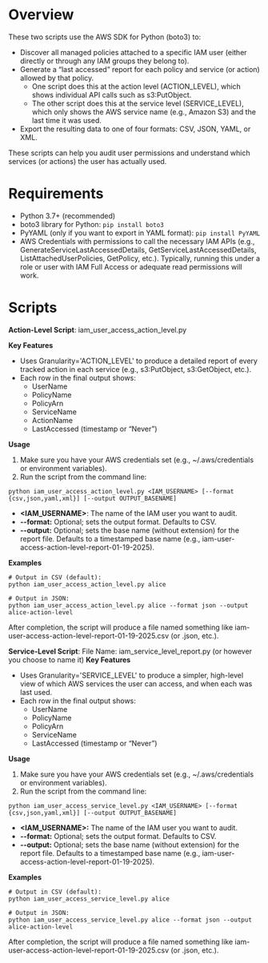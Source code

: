 # Overview
These two scripts use the AWS SDK for Python (boto3) to:

- Discover all managed policies attached to a specific IAM user (either directly or through any IAM groups they belong to).
- Generate a “last accessed” report for each policy and service (or action) allowed by that policy.
    - One script does this at the action level (ACTION_LEVEL), which shows individual API calls such as s3:PutObject.
    - The other script does this at the service level (SERVICE_LEVEL), which only shows the AWS service name (e.g., Amazon S3) and the last time it was used.
- Export the resulting data to one of four formats: CSV, JSON, YAML, or XML.

These scripts can help you audit user permissions and understand which services (or actions) the user has actually used.

# Requirements

- Python 3.7+ (recommended)
- boto3 library for Python:
``
pip install boto3
``
- PyYAML (only if you want to export in YAML format):
``
pip install PyYAML
``
- AWS Credentials with permissions to call the necessary IAM APIs (e.g., GenerateServiceLastAccessedDetails, GetServiceLastAccessedDetails, ListAttachedUserPolicies, GetPolicy, etc.). Typically, running this under a role or user with IAM Full Access or adequate read permissions will work.

# Scripts

**Action-Level Script**: iam_user_access_action_level.py

**Key Features**
- Uses Granularity='ACTION_LEVEL' to produce a detailed report of every tracked action in each service (e.g., s3:PutObject, s3:GetObject, etc.).
- Each row in the final output shows:
    - UserName
    - PolicyName
    - PolicyArn
    - ServiceName
    - ActionName
    - LastAccessed (timestamp or “Never”)

**Usage**
1. Make sure you have your AWS credentials set (e.g., ~/.aws/credentials or environment variables).
2. Run the script from the command line:
```
python iam_user_access_action_level.py <IAM_USERNAME> [--format {csv,json,yaml,xml}] [--output OUTPUT_BASENAME]
```
- **<IAM_USERNAME>**: The name of the IAM user you want to audit.
- **--format:** Optional; sets the output format. Defaults to CSV.
- **--output:** Optional; sets the base name (without extension) for the report file. Defaults to a timestamped base name (e.g., iam-user-access-action-level-report-01-19-2025).

**Examples**
```
# Output in CSV (default):
python iam_user_access_action_level.py alice

# Output in JSON:
python iam_user_access_action_level.py alice --format json --output alice-action-level
```
After completion, the script will produce a file named something like iam-user-access-action-level-report-01-19-2025.csv (or .json, etc.).

**Service-Level Script**: File Name: iam_service_level_report.py (or however you choose to name it)
**Key Features**
- Uses Granularity='SERVICE_LEVEL' to produce a simpler, high-level view of which AWS services the user can access, and when each was last used.
- Each row in the final output shows:
    - UserName
    - PolicyName
    - PolicyArn
    - ServiceName
     - LastAccessed (timestamp or “Never”)

**Usage**
1. Make sure you have your AWS credentials set (e.g., ~/.aws/credentials or environment variables).
2. Run the script from the command line:
```
python iam_user_access_service_level.py <IAM_USERNAME> [--format {csv,json,yaml,xml}] [--output OUTPUT_BASENAME]
```
- **<IAM_USERNAME>:** The name of the IAM user you want to audit.
- **--format:** Optional; sets the output format. Defaults to CSV.
- **--output:** Optional; sets the base name (without extension) for the report file. Defaults to a timestamped base name (e.g., iam-user-access-action-level-report-01-19-2025).

**Examples**
```
# Output in CSV (default):
python iam_user_access_service_level.py alice

# Output in JSON:
python iam_user_access_service_level.py alice --format json --output alice-action-level
```
After completion, the script will produce a file named something like iam-user-access-action-level-report-01-19-2025.csv (or .json, etc.).
